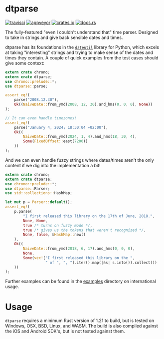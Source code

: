 # dtparse

[![travisci](https://travis-ci.org/bspeice/dtparse.svg?branch=master)](https://travis-ci.org/bspeice/dtparse)
[![appveyor](https://ci.appveyor.com/api/projects/status/r4de76tg9utfjva1/branch/master?svg=true)](https://ci.appveyor.com/project/bspeice/dtparse/branch/master)
[![crates.io](https://img.shields.io/crates/v/dtparse.svg)](https://crates.io/crates/dtparse)
[![docs.rs](https://docs.rs/dtparse/badge.svg)](https://docs.rs/dtparse/)


The fully-featured "even I couldn't understand that" time parser.
Designed to take in strings and give back sensible dates and times.

dtparse has its foundations in the [`dateutil`](dateutil) library for
Python, which excels at taking "interesting" strings and trying to make
sense of the dates and times they contain. A couple of quick examples
from the test cases should give some context:

```rust
extern crate chrono;
extern crate dtparse;
use chrono::prelude::*;
use dtparse::parse;

assert_eq!(
    parse("2008.12.30"),
    Ok((NaiveDate::from_ymd(2008, 12, 30).and_hms(0, 0, 0), None))
);

// It can even handle timezones!
assert_eq!(
    parse("January 4, 2024; 18:30:04 +02:00"),
    Ok((
        NaiveDate::from_ymd(2024, 1, 4).and_hms(18, 30, 4),
        Some(FixedOffset::east(7200))
    ))
);
```

And we can even handle fuzzy strings where dates/times aren't the
only content if we dig into the implementation a bit!

```rust
extern crate chrono;
extern crate dtparse;
use chrono::prelude::*;
use dtparse::Parser;
use std::collections::HashMap;

let mut p = Parser::default();
assert_eq!(
    p.parse(
        "I first released this library on the 17th of June, 2018.",
        None, None,
        true /* turns on fuzzy mode */,
        true /* gives us the tokens that weren't recognized */,
        None, false, &HashMap::new()
    ),
    Ok((
        NaiveDate::from_ymd(2018, 6, 17).and_hms(0, 0, 0),
        None,
        Some(vec!["I first released this library on the ",
                  " of ", ", "].iter().map(|&s| s.into()).collect())
    ))
);
```

Further examples can be found in the [examples](examples) directory on international usage.

# Usage

`dtparse` requires a minimum Rust version of 1.21 to build, but is tested on Windows, OSX,
BSD, Linux, and WASM. The build is also compiled against the iOS and Android SDK's, but is not
tested against them.

[dateutil]: https://github.com/dateutil/dateutil
[examples]: https://github.com/bspeice/dtparse/tree/master/examples
